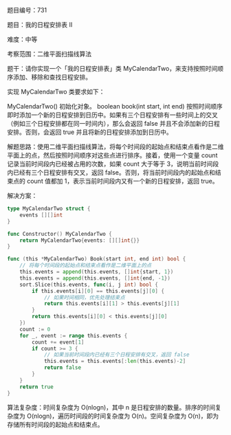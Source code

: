 题目编号：731

题目：我的日程安排表 II

难度：中等

考察范围：二维平面扫描线算法

题干：请你实现一个「我的日程安排表」类 MyCalendarTwo，来支持按照时间顺序添加、移除和查找日程安排。

实现 MyCalendarTwo 类要求如下：

MyCalendarTwo() 初始化对象。
boolean book(int start, int end) 按照时间顺序即时添加一个新的日程安排到日历中。如果有三个日程安排有一些时间上的交叉（例如三个日程安排都在同一时间内），那么会返回 false 并且不会添加新的日程安排。否则，会返回 true 并且将新的日程安排添加到日历中。

解题思路：使用二维平面扫描线算法，将每个时间段的起始点和结束点看作是二维平面上的点，然后按照时间顺序对这些点进行排序。接着，使用一个变量 count 记录当前时间段内已经被占用的次数，如果 count 大于等于 3，说明当前时间段内已经有三个日程安排有交叉，返回 false。否则，将当前时间段内的起始点和结束点的 count 值都加 1，表示当前时间段内又有一个新的日程安排，返回 true。

解决方案：

```go
type MyCalendarTwo struct {
    events [][]int
}

func Constructor() MyCalendarTwo {
    return MyCalendarTwo{events: [][]int{}}
}

func (this *MyCalendarTwo) Book(start int, end int) bool {
    // 将每个时间段的起始点和结束点看作是二维平面上的点
    this.events = append(this.events, []int{start, 1})
    this.events = append(this.events, []int{end, -1})
    sort.Slice(this.events, func(i, j int) bool {
        if this.events[i][0] == this.events[j][0] {
            // 如果时间相同，优先处理结束点
            return this.events[i][1] > this.events[j][1]
        }
        return this.events[i][0] < this.events[j][0]
    })
    count := 0
    for _, event := range this.events {
        count += event[1]
        if count >= 3 {
            // 如果当前时间段内已经有三个日程安排有交叉，返回 false
            this.events = this.events[:len(this.events)-2]
            return false
        }
    }
    return true
}
```

算法复杂度：时间复杂度为 O(nlogn)，其中 n 是日程安排的数量。排序的时间复杂度为 O(nlogn)，遍历时间段的时间复杂度为 O(n)。空间复杂度为 O(n)，即为存储所有时间段的起始点和结束点。